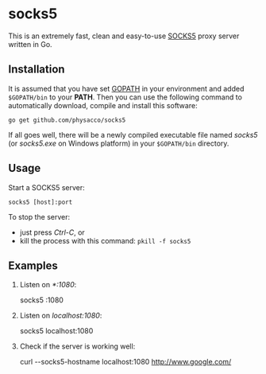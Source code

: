 # socks5

This is an extremely fast, clean and easy-to-use [SOCKS5](https://en.wikipedia.org/wiki/SOCKS) proxy server written in Go.

## Installation

It is assumed that you have set [GOPATH](https://github.com/golang/go/wiki/GOPATH) in your environment and added `$GOPATH/bin` to your **PATH**. Then you can use the following command to automatically download, compile and install this software:

    go get github.com/physacco/socks5

If all goes well, there will be a newly compiled executable file named _socks5_ (or _socks5.exe_ on Windows platform) in your `$GOPATH/bin` directory.

## Usage

Start a SOCKS5 server:

    socks5 [host]:port

To stop the server:
* just press _Ctrl-C_, or
* kill the process with this command: `pkill -f socks5`

## Examples

1. Listen on _\*:1080_:

    socks5 :1080

2. Listen on _localhost:1080_:

    socks5 localhost:1080

3. Check if the server is working well:

    curl --socks5-hostname localhost:1080 http://www.google.com/

